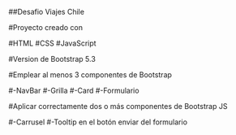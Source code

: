 ##Desafio Viajes Chile

#Proyecto creado con 

#HTML
#CSS
#JavaScript

#Version de Bootstrap 5.3

#Emplear al menos 3 componentes de Bootstrap

#-NavBar
#-Grilla
#-Card
#-Formulario

#Aplicar correctamente dos o más componentes de Bootstrap JS

#-Carrusel
#-Tooltip en el botón enviar del formulario